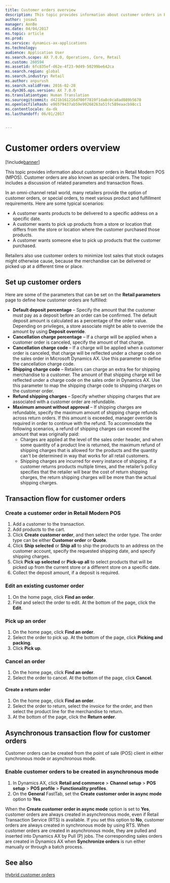 ```yaml
---
title: Customer orders overview
description: This topic provides information about customer orders in Retail Modern POS (MPOS). Customer orders are also known as special orders. The topic includes a discussion of related parameters and transaction flows.
author: josaw1
manager: AnnBe
ms.date: 04/04/2017
ms.topic: article
ms.prod: 
ms.service: dynamics-ax-applications
ms.technology: 
audience: Application User
ms.search.scope: AX 7.0.0, Operations, Core, Retail
ms.custom: 260594
ms.assetid: 6fc835ef-d62e-4f23-9d49-50299be642ca
ms.search.region: global
ms.search.industry: Retail
ms.author: anpurush
ms.search.validFrom: 2016-02-28
ms.dyn365.ops.version: AX 7.0.0
ms.translationtype: Human Translation
ms.sourcegitcommit: d421b161216d700f7819f1da8c0ca8ad089b5670
ms.openlocfilehash: e96579437ab59e99268263a51fc589eaacb98cc1
ms.contentlocale: da-dk
ms.lasthandoff: 06/01/2017


---
```


# <a name="customer-orders-overview"></a>Customer orders overview

[!include[banner](includes/banner.md)]


This topic provides information about customer orders in Retail Modern POS (MPOS). Customer orders are also known as special orders. The topic includes a discussion of related parameters and transaction flows.

In an omni-channel retail world, many retailers provide the option of customer orders, or special orders, to meet various product and fulfillment requirements. Here are some typical scenarios:

-   A customer wants products to be delivered to a specific address on a specific date.
-   A customer wants to pick up products from a store or location that differs from the store or location where the customer purchased those products.
-   A customer wants someone else to pick up products that the customer purchased.

Retailers also use customer orders to minimize lost sales that stock outages might otherwise cause, because the merchandise can be delivered or picked up at a different time or place.

## <a name="set-up-customer-orders"></a>Set up customer orders
Here are some of the parameters that can be set on the **Retail parameters** page to define how customer orders are fulfilled:

-   **Default deposit percentage** – Specify the amount that the customer must pay as a deposit before an order can be confirmed. The default deposit amount is calculated as a percentage of the order value. Depending on privileges, a store associate might be able to override the amount by using **Deposit override**.
-   **Cancellation charge percentage** – If a charge will be applied when a customer order is canceled, specify the amount of that charge.
-   **Cancellation charge code** – If a charge will be applied when a customer order is canceled, that charge will be reflected under a charge code on the sales order in Microsoft Dynamics AX. Use this parameter to define the cancellation charge code.
-   **Shipping charge code** – Retailers can charge an extra fee for shipping merchandise to a customer. The amount of that shipping charge will be reflected under a charge code on the sales order in Dynamics AX. Use this parameter to map the shipping charge code to shipping charges on the customer order.
-   **Refund shipping charges** – Specify whether shipping charges that are associated with a customer order are refundable.
-   **Maximum amount without approval** – If shipping charges are refundable, specify the maximum amount of shipping charge refunds across return orders. If this amount is exceeded, manager override is required in order to continue with the refund. To accommodate the following scenarios, a refund of shipping charges can exceed the amount that was originally paid:
    -   Charges are applied at the level of the sales order header, and when some quantity of a product line is returned, the maximum refund of shipping charges that is allowed for the products and the quantity can't be determined in way that works for all retail customers.
    -   Shipping charges are incurred for every instance of shipping. If a customer returns products multiple times, and the retailer’s policy specifies that the retailer will bear the cost of return shipping charges, the return shipping charges will be more than the actual shipping charges.

## <a name="transaction-flow-for-customer-orders"></a>Transaction flow for customer orders
### <a name="create-a-customer-order-in-retail-modern-pos"></a>Create a customer order in Retail Modern POS

1.  Add a customer to the transaction.
2.  Add products to the cart.
3.  Click **Create customer order**, and then select the order type. The order type can be either **Customer order** or **Quote**.
4.  Click **Ship selected** or **Ship all** to ship the products to an address on the customer account, specify the requested shipping date, and specify shipping charges.
5.  Click **Pick up selected** or **Pick-up all** to select products that will be picked up from the current store or a different store on a specific date.
6.  Collect the deposit amount, if a deposit is required.

### <a name="edit-an-existing-customer-order"></a>Edit an existing customer order

1.  On the home page, click **Find an order**.
2.  Find and select the order to edit. At the bottom of the page, click the **Edit**.

### <a name="pick-up-an-order"></a>Pick up an order

1.  On the home page, click **Find an order**.
2.  Select the order to pick up. At the bottom of the page, click **Picking and packing**.
3.  Click **Pick up**.

### <a name="cancel-an-order"></a>Cancel an order

1.  On the home page, click **Find an order**.
2.  Select the order to cancel. At the bottom of the page, click **Cancel**.

#### <a name="create-a-return-order"></a>Create a return order

1.  On the home page, click **Find an order**.
2.  Select the order to return, select the invoice for the order, and then select the product line for the merchandise to return.
3.  At the bottom of the page, click the **Return order**.

## <a name="asynchronous-transaction-flow-for-customer-orders"></a>Asynchronous transaction flow for customer orders
Customer orders can be created from the point of sale (POS) client in either synchronous mode or asynchronous mode.

### <a name="enable-customer-orders-to-be-created-in-asynchronous-mode"></a>Enable customer orders to be created in asynchronous mode

1.  In Dynamics AX, click **Retail and commerce** &gt; **Channel setup** &gt; **POS setup** &gt; **POS profile** &gt; **Functionality profiles**.
2.  On the **General** FastTab, set the **Create customer order in async mode** option to **Yes**.

When the **Create customer order in async mode** option is set to **Yes**, customer orders are always created in asynchronous mode, even if Retail Transaction Service (RTS) is available. If you set this option to **No**, customer orders are always created in synchronous mode by using RTS. When customer orders are created in asynchronous mode, they are pulled and inserted into Dynamics AX by Pull (P) jobs. The corresponding sales orders are created in Dynamics AX when **Synchronize orders** is run either manually or through a batch process.

<a name="see-also"></a>See also
--------

[Hybrid customer orders](hybrid-customer-orders.md)





